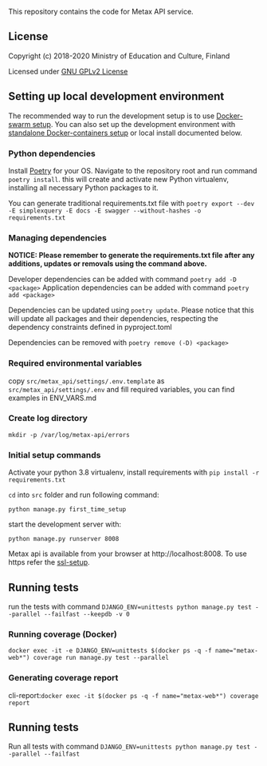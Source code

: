 This repository contains the code for Metax API service.

## License

Copyright (c) 2018-2020 Ministry of Education and Culture, Finland

Licensed under [GNU GPLv2 License](LICENSE)


## Setting up local development environment

The recommended way to run the development setup is to use [Docker-swarm setup](/docs/docker-stack.md). You can also set up the development environment with
[standalone Docker-containers setup](/docs/single-docker-images.md) or local install documented below.

### Python dependencies

Install [Poetry](https://python-poetry.org/docs/) for your OS. Navigate to the repository root and run command `poetry install`. this will create and activate new Python virtualenv, installing all necessary Python packages to it.


You can generate traditional requirements.txt file with `poetry export --dev -E simplexquery -E docs -E swagger --without-hashes -o requirements.txt`

### Managing dependencies

__NOTICE: Please remember to generate the requirements.txt file after any additions, updates or removals using the command above.__

Developer dependencies can be added with command `poetry add -D <package>`
Application dependencies can be added with command `poetry add <package>`

Dependencies can be updated using `poetry update`. Please notice that this will update all packages and their dependencies, respecting the dependency constraints defined in pyproject.toml 

Dependencies can be removed with `poetry remove (-D) <package>`

### Required environmental variables

copy `src/metax_api/settings/.env.template` as `src/metax_api/settings/.env` and fill required variables, you can find examples in ENV_VARS.md

### Create log directory 

`mkdir -p /var/log/metax-api/errors`

### Initial setup commands

Activate your python 3.8 virtualenv, install requirements with `pip install -r requirements.txt`

`cd` into `src` folder and run following command:

`python manage.py first_time_setup`

start the development server with:

`python manage.py runserver 8008`

Metax api is available from your browser at http://localhost:8008. To use https refer the [ssl-setup](/docs/local-ssl-setup.md).
## Running tests

run the tests with command `DJANGO_ENV=unittests python manage.py test --parallel --failfast --keepdb -v 0`

### Running coverage (Docker)

`docker exec -it -e DJANGO_ENV=unittests $(docker ps -q -f name="metax-web*") coverage run manage.py test --parallel`

### Generating coverage report

cli-report:`docker exec -it $(docker ps -q -f name="metax-web*") coverage report`

## Running tests

Run all tests with command `DJANGO_ENV=unittests python manage.py test --parallel --failfast`

